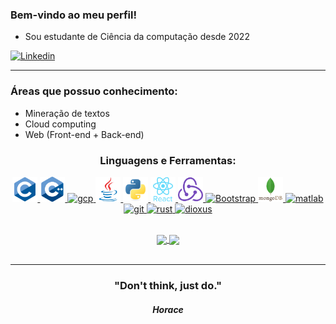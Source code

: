 ### Bem-vindo ao meu perfil!

- Sou estudante de Ciência da computação desde 2022

 [![Linkedin](https://img.shields.io/badge/LinkedIn-0077B5?style=for-the-badge&logo=linkedin&logoColor=white)](https://www.linkedin.com/in/matheus-amendoeira/) 

---

<h3 align="left">Áreas que possuo conhecimento:</h3>


* Mineração de textos
* Cloud computing
* Web (Front-end + Back-end)

  
<h3 align="center">Linguagens e Ferramentas:</h3>

<div align="center"> 
<a href="https://www.cprogramming.com/" target="_blank" rel="noreferrer"> <img src="https://raw.githubusercontent.com/devicons/devicon/master/icons/c/c-original.svg" alt="c" width="40" height="40"/> </a> 
<a href="https://www.w3schools.com/cpp/" target="_blank" rel="noreferrer"> <img src="https://raw.githubusercontent.com/devicons/devicon/master/icons/cplusplus/cplusplus-original.svg" alt="cplusplus" width="40" height="40"/> </a> 
<a href="https://cloud.google.com" target="_blank" rel="noreferrer"> <img src="https://www.vectorlogo.zone/logos/google_cloud/google_cloud-icon.svg" alt="gcp" width="40" height="40"/> </a> 
<a href="https://www.java.com" target="_blank" rel="noreferrer"> <img src="https://raw.githubusercontent.com/devicons/devicon/master/icons/java/java-original.svg" alt="java" width="40" height="40"/> </a> 
<a href="https://www.python.org" target="_blank" rel="noreferrer"> <img src="https://raw.githubusercontent.com/devicons/devicon/master/icons/python/python-original.svg" alt="python" width="40" height="40"/> </a> 
<a href="https://reactjs.org/" target="_blank" rel="noreferrer"> <img src="https://raw.githubusercontent.com/devicons/devicon/master/icons/react/react-original-wordmark.svg" alt="react" width="40" height="40"/> </a>   
<a href="https://redux.js.org" target="_blank" rel="noreferrer"> <img src="https://raw.githubusercontent.com/devicons/devicon/master/icons/redux/redux-original.svg" alt="redux" width="40" height="40"/> </a> 
<a href="https://getbootstrap.com" target="_blank" rel="noreferrer"> <img width="40" src="https://user-images.githubusercontent.com/25181517/183898054-b3d693d4-dafb-4808-a509-bab54cf5de34.png" alt="Bootstrap" title="Bootstrap"/> </a>  
<a href="https://www.mongodb.com/" target="_blank" rel="noreferrer"> <img src="https://raw.githubusercontent.com/devicons/devicon/master/icons/mongodb/mongodb-original-wordmark.svg" alt="mongodb" width="40" height="40"/> </a> 
<a href="https://www.mathworks.com/" target="_blank" rel="noreferrer"> <img src="https://upload.wikimedia.org/wikipedia/commons/2/21/Matlab_Logo.png" alt="matlab" width="40" height="40"/> </a> 
<a href="https://git-scm.com/" target="_blank" rel="noreferrer"> <img src="https://www.vectorlogo.zone/logos/git-scm/git-scm-icon.svg" alt="git" width="40" height="40"/> </a> 
<a href="https://www.rust-lang.org" target="_blank" rel="noreferrer"> <img src="https://www.rust-lang.org/logos/rust-logo-64x64.png" alt="rust" width="40" height="40"/> </a> 
<a href="https://dioxuslabs.com" target="_blank" rel="noreferrer"> <img src="https://avatars.githubusercontent.com/u/79236386?s=200&v=4" alt="dioxus" width="40" height="40"/> </a> 



</p>
</div>
<br>








<div align="center"> 
  <a href="https://github.com/mathamen/github-readme-stats">
    <img height=175 align="center" src="https://github-readme-stats.vercel.app/api?username=mathamen&theme=tokyonight" />
  </a>
  <a href="https://github.com/mathamen/convoychat">
    <img height=175 align="center" src="https://github-readme-stats.vercel.app/api/top-langs?username=mathamen&layout=compact&langs_count=8&card_width=320&theme=tokyonight" />
  </a>
</div>

<br>

--- 

<div align="center"> 
 <h3>"Don't think, just do."</h3>
 <h5>Horace</h5>
</div>
